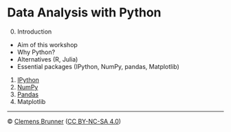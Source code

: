 # Data Analysis with Python

0. Introduction
  - Aim of this workshop
  - Why Python?
  - Alternatives (R, Julia)
  - Essential packages (IPython, NumPy, pandas, Matplotlib)
1. [IPython](https://cbrnr.quarto.pub/python-data-analysis-01/)
2. [NumPy](https://cbrnr.quarto.pub/python-data-analysis-02/)
3. [Pandas](https://cbrnr.quarto.pub/python-data-analysis-03/)
4. Matplotlib

---

© [Clemens Brunner](https://cbrnr.github.io/) ([CC BY-NC-SA 4.0](https://creativecommons.org/licenses/by-nc-sa/4.0/))
